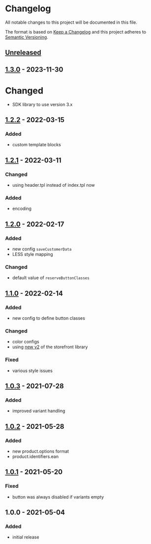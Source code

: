 # Changelog

All notable changes to this project will be documented in this file.

The format is based on [Keep a Changelog](http://keepachangelog.com/) and this project adheres to [Semantic Versioning](http://semver.org/).

## [Unreleased]

## [1.3.0] - 2023-11-30
# Changed
- SDK library to use version 3.x

## [1.2.2] - 2022-03-15
### Added
- custom template blocks

## [1.2.1] - 2022-03-11
### Changed
- using header.tpl instead of index.tpl now
### Added
- encoding

## [1.2.0] - 2022-02-17
### Added
- new config `saveCustomerData`
- LESS style mapping

### Changed
- default value of `reserveButtonClasses`

## [1.1.0] - 2022-02-14
### Added
- new config to define button classes

### Changed
- color configs
- using [new v2](https://github.com/retail-red/storefront-library/blob/master/CHANGELOG.md) of the storefront library

### Fixed
- various style issues

## [1.0.3] - 2021-07-28
### Added
- improved variant handling

## [1.0.2] - 2021-05-28
### Added
- new product.options format
- product.identifiers.ean

## [1.0.1] - 2021-05-20
### Fixed
- button was always disabled if variants empty

## 1.0.0 - 2021-05-04
### Added
- initial release

[Unreleased]: https://github.com/retail-red/shopware-5/compare/1.3.0...HEAD
[1.3.0]: https://github.com/retail-red/shopware-5/compare/1.2.2...1.3.0
[1.2.2]: https://github.com/retail-red/shopware-5/compare/1.2.1...1.2.2
[1.2.1]: https://github.com/retail-red/shopware-5/compare/1.2.0...1.2.1
[1.2.0]: https://github.com/retail-red/shopware-5/compare/1.1.0...1.2.0
[1.1.0]: https://github.com/retail-red/shopware-5/compare/1.0.3...1.1.0
[1.0.3]: https://github.com/retail-red/shopware-5/compare/1.0.2...1.0.3
[1.0.2]: https://github.com/retail-red/shopware-5/compare/1.0.1...1.0.2
[1.0.1]: https://github.com/retail-red/shopware-5/compare/1.0.0...1.0.1
